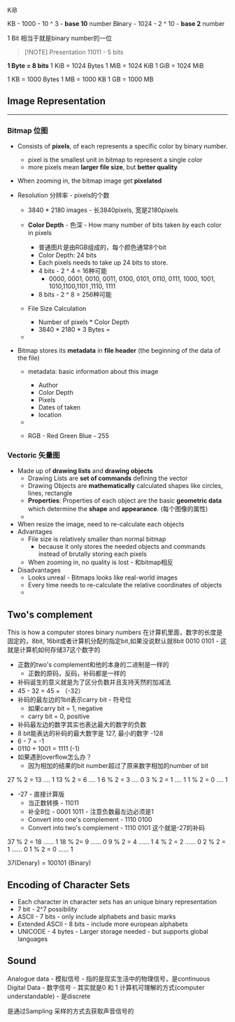 KiB

KB - 1000 - 10 ^ 3 -  **base 10** number
B**i**nary - 1024 - 2 ^ 10 - **base 2** number

1 Bit  相当于就是binary number的一位

> [!NOTE] Presentation
> 11011 - 5 bits

**1 Byte = 8 bits**
1 KiB = 1024 Bytes
1 MiB = 1024 KiB
1 GiB  = 1024 MiB

1 KB = 1000 Bytes
1 MB = 1000 KB
1 GB = 1000 MB



## Image Representation
---

###  Bitmap 位图
- Consists of **pixels**, of each represents a specific color by binary number.
	- pixel is the smallest unit in bitmap to represent a single color
	- more pixels mean **larger file size**, but **better quality**
- When zooming in, the bitmap image get **pixelated**

- Resolution 分辨率 - pixels的个数
	- 3840 * 2180 images - 长3840pixels, 宽是2180pixels
	- **Color Depth** - 色深 - How many number of bits taken by each color in pixels
		- 普通图片是由RGB组成的，每个颜色通常8个bit
		- Color Depth: 24 bits
		- Each pixels needs to take up 24 bits to store.
		- 4 bits - 2 ^ 4 = 16种可能
			- 0000, 0001, 0010, 0011, 0100, 0101, 0110, 0111, 1000, 1001, 1010,1100,1101 ,1110, 1111
		- 8 bits - 2 ^ 8 = 256种可能
	
	- File Size Calculation
		- Number of pixels * Color Depth
		- 3840 * 2180 * 3 Bytes = 
	- 
	
- Bitmap stores its **metadata** in **file header** (the beginning of the data of the file)
	- metadata: basic information about this image
		- Author
		- Color Depth
		- Pixels
		- Dates of taken
		- location
	- 

	- RGB - Red Green Blue - 255

### Vectoric 矢量图
- Made up of **drawing lists** and **drawing objects**
	- Drawing Lists are **set of commands** defining the vector
	- Drawing Objects are **mathematically** calculated shapes like circles, lines, rectangle
	- **Properties**: Properties of each object are the basic **geometric data** which determine the **shape** and **appearance**. (每个图像的属性)
	- 
- When resize the image, need to re-calculate each objects
- Advantages
	- File size is relatively smaller than normal bitmap
		- because it only stores the needed objects and commands instead of brutally storing each pixels
	- When zooming in, no quality is lost - 和bitmap相反
- Disadvantages
	- Looks unreal - Bitmaps looks like real-world images
	- Every time needs to re-calculate the relative coordinates of objects
	- 




## Two's complement
This is how a computer stores binary numbers
在计算机里面，数字的长度是固定的，8bit, 16bit或者计算机分配的指定bit,如果没说默认就8bit
0010 0101 - 这就是计算机如何存储37这个数字的
- 正数的two's complement和他的本身的二进制是一样的
	- 正数的原码，反码，补码都是一样的
- 补码诞生的意义就是为了区分负数并且支持天然的加减法
- 45 - 32 = 45 + （-32）
- 补码的最左边的1bit表示carry bit - 符号位
	- 如果carry bit = 1, negative
	- carry bit = 0, positive
- 补码最左边的数字其实也表达最大的数字的负数
- 8 bit能表达的补码的最大数字是 127, 最小的数字 -128
- 6 - 7 = -1
- 0110  + 1001 =   1111   (-1)
- 如果遇到overflow怎么办？
	- 因为相加的结果的bit number超过了原来数字相加的number of bit


27 % 2 = 13 .... 1
13 % 2 = 6 .... 1
6 % 2 = 3 .... 0
3 % 2 = 1 .... 1
1 % 2 = 0 .... 1

- -27 - 直接计算版
	- 当正数转换 - 11011
	- 补全8位 - 0001 1011  - 注意负数最左边必须是1
	- Convert into one's complement - 1110 0100
	- Convert into two's complement - 1110 0101    这个就是-27的补码
	

37 % 2 = 18 …… 1
18 % 2= 9 ...... 0
9 % 2 = 4 ...... 1
4 % 2 = 2 ...... 0
2 % 2 = 1 ...... 0
1 % 2 = 0 ...... 1

37(Denary) = 100101 (Binary)

## Encoding of Character Sets
- Each character in character sets has an unique binary representation
- 7 bit - 2^7 possibility
- ASCII - 7 bits - only include alphabets and basic marks
- Extended ASCII - 8 bits - include more european alphabets
- UNICODE - 4 bytes - Larger storage needed - but supports global languages


## Sound

Analogue data - 模拟信号 - 指的是现实生活中的物理信号，是continuous
Digital Data - 数字信号 - 其实就是0 和 1 计算机可理解的方式(computer understandable) - 是discrete

是通过Sampling 采样的方式去获取声音信号的
